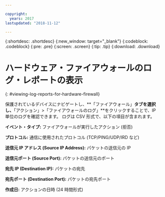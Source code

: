 ```yaml
---

copyright:
  years: 2017
lastupdated: "2018-11-12"

---
```


{:shortdesc: .shortdesc}
{:new_window: target="_blank"}
{:codeblock: .codeblock}
{:pre: .pre}
{:screen: .screen}
{:tip: .tip}
{:download: .download}

# ハードウェア・ファイアウォールのログ・レポートの表示
{: #viewing-log-reports-for-hardware-firewall}

保護されているデバイスにナビゲートし、**「ファイアウォール」**タブを選択し、**「アクション」>「ファイアウォールのログ」**をクリックすることで、IP 単位のログを確認できます。 ログは CSV 形式で、以下の項目が含まれます。

**イベント・タイプ:** ファイアウォールが実行したアクション (拒否)

**プロトコル:** 通信に使用されたプロトコル (TCP/PING/UDP/IRD など)

**送信元 IP アドレス (Source IP Address):** パケットの送信元の IP

**送信元ポート (Source Port):** パケットの送信元のポート

**宛先 IP (Destination IP):** パケットの宛先

**宛先ポート (Destination Port):** パケットの宛先ポート

**作成日:** アクションの日時 (24 時間形式)
